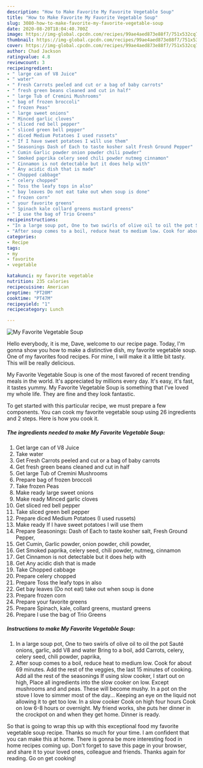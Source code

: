 ```yaml
---
description: "How to Make Favorite My Favorite Vegetable Soup"
title: "How to Make Favorite My Favorite Vegetable Soup"
slug: 3080-how-to-make-favorite-my-favorite-vegetable-soup
date: 2020-08-20T18:04:40.700Z
image: https://img-global.cpcdn.com/recipes/99ae4aed873e88f7/751x532cq70/my-favorite-vegetable-soup-recipe-main-photo.jpg
thumbnail: https://img-global.cpcdn.com/recipes/99ae4aed873e88f7/751x532cq70/my-favorite-vegetable-soup-recipe-main-photo.jpg
cover: https://img-global.cpcdn.com/recipes/99ae4aed873e88f7/751x532cq70/my-favorite-vegetable-soup-recipe-main-photo.jpg
author: Chad Jackson
ratingvalue: 4.8
reviewcount: 3
recipeingredient:
- " large can of V8 Juice"
- " water"
- " Fresh Carrots peeled and cut or a bag of baby carrots"
- " fresh green beans cleaned and cut in half"
- " large Tub of Cremini Mushrooms"
- " bag of frozen broccoli"
- " frozen Peas"
- " large sweet onions"
- " Minced garlic cloves"
- " sliced red bell pepper"
- " sliced green bell pepper"
- " diced Medium Potatoes I used russets"
- " If I have sweet potatoes I will use them"
- " Seasonings Dash of Each to taste kosher salt Fresh Ground Pepper"
- " Cumin Garlic powder onion powder chili powder"
- " Smoked paprika celery seed chili powder nutmeg cinnamon"
- " Cinnamon is not detectable but it does help with"
- " Any acidic dish that is made"
- " Chopped cabbage"
- " celery chopped"
- " Toss the leafy tops in also"
- " bay leaves Do not eat take out when soup is done"
- " frozen corn"
- " your favorite greens"
- " Spinach kale collard greens mustard greens"
- " I use the bag of Trio Greens"
recipeinstructions:
- "In a large soup pot, One to two swirls of olive oil to oil the pot Sauté onions, garlic, add V8 and water Bring to a boil, add Carrots, celery, celery seed, chili powder, paprika,"
- "After soup comes to a boil, reduce heat to medium low. Cook for about 69 minutes. Add the rest of the veggies, the last 15 minutes of cooking. Add all the rest of the seasonings If using slow cooker, I start out on high, Place all ingredients into the slow cooker on low. Except mushrooms and and peas. These will become mushy. In a pot on the stove I love to simmer most of the day... Keeping an eye on the liquid not allowing it to get too low. In a slow cooker Cook on high four hours Cook on low 6-8 hours or overnight. My friend works, she puts her dinner in the crockpot on and when they get home. Dinner is ready."
categories:
- Recipe
tags:
- my
- favorite
- vegetable

katakunci: my favorite vegetable 
nutrition: 235 calories
recipecuisine: American
preptime: "PT20M"
cooktime: "PT47M"
recipeyield: "1"
recipecategory: Lunch

---
```



![My Favorite Vegetable Soup](https://img-global.cpcdn.com/recipes/99ae4aed873e88f7/751x532cq70/my-favorite-vegetable-soup-recipe-main-photo.jpg)

Hello everybody, it is me, Dave, welcome to our recipe page. Today, I'm gonna show you how to make a distinctive dish, my favorite vegetable soup. One of my favorites food recipes. For mine, I will make it a little bit tasty. This will be really delicious.



My Favorite Vegetable Soup is one of the most favored of recent trending meals in the world. It's appreciated by millions every day. It's easy, it's fast, it tastes yummy. My Favorite Vegetable Soup is something that I've loved my whole life. They are fine and they look fantastic.


To get started with this particular recipe, we must prepare a few components. You can cook my favorite vegetable soup using 26 ingredients and 2 steps. Here is how you cook it.

<!--inarticleads1-->

##### The ingredients needed to make My Favorite Vegetable Soup:

1. Get  large can of V8 Juice
1. Take  water
1. Get  Fresh Carrots peeled and cut or a bag of baby carrots
1. Get  fresh green beans cleaned and cut in half
1. Get  large Tub of Cremini Mushrooms
1. Prepare  bag of frozen broccoli
1. Take  frozen Peas
1. Make ready  large sweet onions
1. Make ready  Minced garlic cloves
1. Get  sliced red bell pepper
1. Take  sliced green bell pepper
1. Prepare  diced Medium Potatoes (I used russets)
1. Make ready  If I have sweet potatoes I will use them
1. Prepare  Seasonings: Dash of Each to taste kosher salt, Fresh Ground Pepper,
1. Get  Cumin, Garlic powder, onion powder, chili powder,
1. Get  Smoked paprika, celery seed, chili powder, nutmeg, cinnamon
1. Get  Cinnamon is not detectable but it does help with
1. Get  Any acidic dish that is made
1. Take  Chopped cabbage
1. Prepare  celery chopped
1. Prepare  Toss the leafy tops in also
1. Get  bay leaves (Do not eat) take out when soup is done
1. Prepare  frozen corn
1. Prepare  your favorite greens
1. Prepare  Spinach, kale, collard greens, mustard greens
1. Prepare  I use the bag of Trio Greens




<!--inarticleads2-->

##### Instructions to make My Favorite Vegetable Soup:

1. In a large soup pot, One to two swirls of olive oil to oil the pot Sauté onions, garlic, add V8 and water Bring to a boil, add Carrots, celery, celery seed, chili powder, paprika,
1. After soup comes to a boil, reduce heat to medium low. Cook for about 69 minutes. Add the rest of the veggies, the last 15 minutes of cooking. Add all the rest of the seasonings If using slow cooker, I start out on high, Place all ingredients into the slow cooker on low. Except mushrooms and and peas. These will become mushy. In a pot on the stove I love to simmer most of the day... Keeping an eye on the liquid not allowing it to get too low. In a slow cooker Cook on high four hours Cook on low 6-8 hours or overnight. My friend works, she puts her dinner in the crockpot on and when they get home. Dinner is ready.




So that is going to wrap this up with this exceptional food my favorite vegetable soup recipe. Thanks so much for your time. I am confident that you can make this at home. There is gonna be more interesting food in home recipes coming up. Don't forget to save this page in your browser, and share it to your loved ones, colleague and friends. Thanks again for reading. Go on get cooking!
